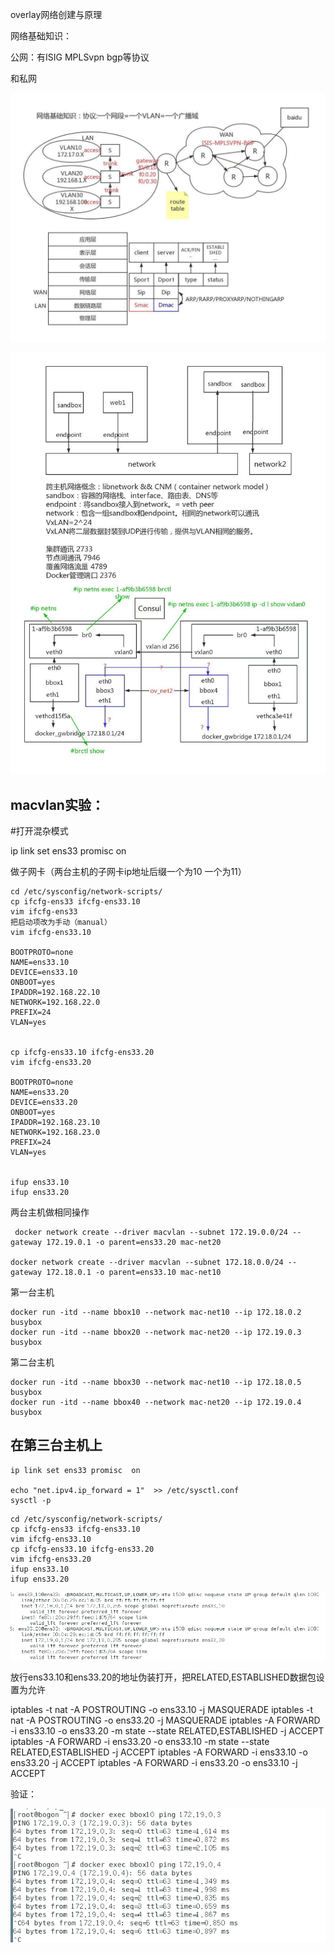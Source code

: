 

overlay网络创建与原理

网络基础知识：

公网：有ISIG  MPLSvpn  bgp等协议

和私网

![938cbb25424e121f9eb1a0272c06196](image/overlay网络创建与原理/938cbb25424e121f9eb1a0272c06196.jpg)





![e3b501df143f2fddcd85069417abe76](image/overlay网络创建与原理/e3b501df143f2fddcd85069417abe76.jpg)





## macvlan实验：

#打开混杂模式

ip link set ens33 promisc  on   

做子网卡（两台主机的子网卡ip地址后缀一个为10    一个为11）

```
cd /etc/sysconfig/network-scripts/
cp ifcfg-ens33 ifcfg-ens33.10
vim ifcfg-ens33
把启动项改为手动（manual）
vim ifcfg-ens33.10 

BOOTPROTO=none
NAME=ens33.10
DEVICE=ens33.10
ONBOOT=yes
IPADDR=192.168.22.10
NETWORK=192.168.22.0
PREFIX=24
VLAN=yes


cp ifcfg-ens33.10 ifcfg-ens33.20
vim ifcfg-ens33.20 

BOOTPROTO=none
NAME=ens33.20
DEVICE=ens33.20
ONBOOT=yes
IPADDR=192.168.23.10
NETWORK=192.168.23.0
PREFIX=24
VLAN=yes


ifup ens33.10
ifup ens33.20

```

两台主机做相同操作

```
 docker network create --driver macvlan --subnet 172.19.0.0/24 --gateway 172.19.0.1 -o parent=ens33.20 mac-net20

docker network create --driver macvlan --subnet 172.18.0.0/24 --gateway 172.18.0.1 -o parent=ens33.10 mac-net10
```

第一台主机

```
docker run -itd --name bbox10 --network mac-net10 --ip 172.18.0.2 busybox 
docker run -itd --name bbox20 --network mac-net20 --ip 172.19.0.3 busybox 
```

第二台主机

```
docker run -itd --name bbox30 --network mac-net10 --ip 172.18.0.5 busybox 
docker run -itd --name bbox40 --network mac-net20 --ip 172.19.0.4 busybox 
```



## 在第三台主机上

```
ip link set ens33 promisc  on   

echo "net.ipv4.ip_forward = 1"  >> /etc/sysctl.conf 
sysctl -p
```



```
cd /etc/sysconfig/network-scripts/
cp ifcfg-ens33 ifcfg-ens33.10 
vim ifcfg-ens33.10
cp ifcfg-ens33.10 ifcfg-ens33.20
vim ifcfg-ens33.20
ifup ens33.10
ifup ens33.20
```

![1574236643599](image/overlay网络创建与原理/1574236643599.png)



放行ens33.10和ens33.20的地址伪装打开，把RELATED,ESTABLISHED数据包设置为允许

iptables -t nat -A  POSTROUTING -o ens33.10 -j MASQUERADE 
iptables -t nat -A  POSTROUTING -o ens33.20 -j MASQUERADE 
iptables -A FORWARD -i ens33.10 -o ens33.20 -m state --state RELATED,ESTABLISHED -j ACCEPT
iptables -A FORWARD -i ens33.20 -o ens33.10 -m state --state RELATED,ESTABLISHED -j ACCEPT
iptables -A FORWARD -i ens33.10 -o ens33.20 -j ACCEPT
iptables -A FORWARD -i ens33.20 -o ens33.10 -j ACCEPT







验证：

![1574236538160](image/overlay网络创建与原理/1574236538160.png)













